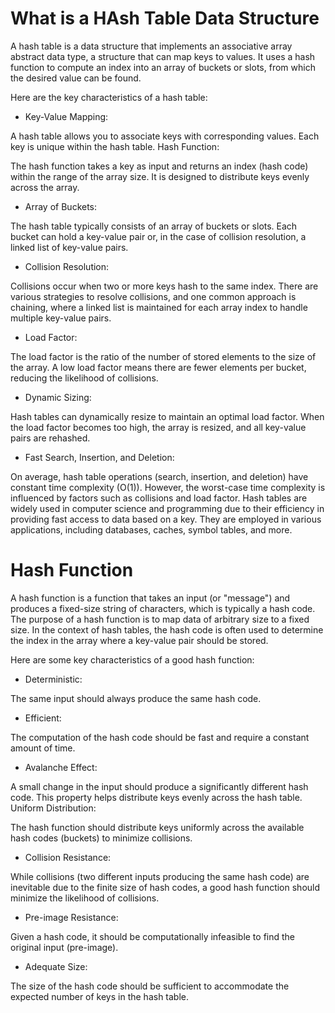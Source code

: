 # What is a HAsh Table Data Structure
A hash table is a data structure that implements an associative array abstract data type, a structure that can map keys to values. It uses a hash function to compute an index into an array of buckets or slots, from which the desired value can be found.

Here are the key characteristics of a hash table:

* Key-Value Mapping:

A hash table allows you to associate keys with corresponding values. Each key is unique within the hash table.
Hash Function:

The hash function takes a key as input and returns an index (hash code) within the range of the array size. It is designed to distribute keys evenly across the array.
* Array of Buckets:

The hash table typically consists of an array of buckets or slots. Each bucket can hold a key-value pair or, in the case of collision resolution, a linked list of key-value pairs.
* Collision Resolution:

Collisions occur when two or more keys hash to the same index. There are various strategies to resolve collisions, and one common approach is chaining, where a linked list is maintained for each array index to handle multiple key-value pairs.
* Load Factor:

The load factor is the ratio of the number of stored elements to the size of the array. A low load factor means there are fewer elements per bucket, reducing the likelihood of collisions.
* Dynamic Sizing:

Hash tables can dynamically resize to maintain an optimal load factor. When the load factor becomes too high, the array is resized, and all key-value pairs are rehashed.
* Fast Search, Insertion, and Deletion:

On average, hash table operations (search, insertion, and deletion) have constant time complexity (O(1)). However, the worst-case time complexity is influenced by factors such as collisions and load factor.
Hash tables are widely used in computer science and programming due to their efficiency in providing fast access to data based on a key. They are employed in various applications, including databases, caches, symbol tables, and more.

# Hash Function
A hash function is a function that takes an input (or "message") and produces a fixed-size string of characters, which is typically a hash code. The purpose of a hash function is to map data of arbitrary size to a fixed size. In the context of hash tables, the hash code is often used to determine the index in the array where a key-value pair should be stored.

Here are some key characteristics of a good hash function:

* Deterministic:

The same input should always produce the same hash code.
* Efficient:

The computation of the hash code should be fast and require a constant amount of time.
* Avalanche Effect:

A small change in the input should produce a significantly different hash code. This property helps distribute keys evenly across the hash table.
Uniform Distribution:

The hash function should distribute keys uniformly across the available hash codes (buckets) to minimize collisions.
* Collision Resistance:

While collisions (two different inputs producing the same hash code) are inevitable due to the finite size of hash codes, a good hash function should minimize the likelihood of collisions.
* Pre-image Resistance:

Given a hash code, it should be computationally infeasible to find the original input (pre-image).
* Adequate Size:

The size of the hash code should be sufficient to accommodate the expected number of keys in the hash table.
